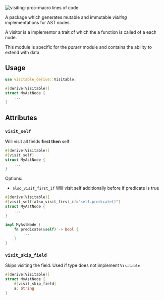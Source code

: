![visiting-proc-macro lines of code](https://projects.kaleidawave.workers.dev/project/ezno-parser-visitable-derive/badge)

A package which generates mutable and immutable *visiting* implementations for AST nodes.

A visitor is a implementor a trait of which the a function is called of a each node.

This module is specific for the *parser* module and contains the ability to extend with data.
## Usage

```rust
use visitable_derive::Visitable;

#[derive(Visitable)]
struct MyAstNode {
    ...
}
```

## Attributes
### `visit_self`
Will visit all fields **first then** self

```rust
#[derive(Visitable)]
#[visit_self]
struct MyAstNode {
    ...
}
```

Options:
- `also_visit_first_if`
Will visit self additionally before if predicate is true

```rust
#[derive(Visitable)]
#[visit_self(also_visit_first_if="self.predicate()"]
struct MyAstNode {
    ...
}

impl MyAstNode {
    fn predicate(&self) -> bool {
        ...
    }
}
```

### `visit_skip_field`
Skips visiting the field. Used if type does not implement `Visitable`

```rust
#[derive(Visitable)]
struct MyAstNode {
    #[visit_skip_field]
    a: String
}
```
